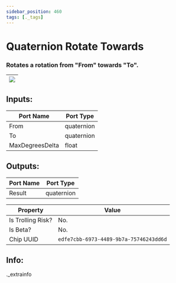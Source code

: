 ```yaml
---
sidebar_position: 460
tags: [._tags]
---
```


# Quaternion Rotate Towards


### Rotates a rotation from "From" towards "To".

| ![](https://images-ext-2.discordapp.net/external/MPmIaQzlEPmgGWlgi-WxBBXt0Bjv_zWPkg1y1f_sy3s/https/www.recroomcircuits.com/image/circuit/absolute-value?width=206&height=108) |
|-----|

## Inputs:
| Port Name | Port Type |
|-----------|-----------|
| From | quaternion |
| To | quaternion |
| MaxDegreesDelta | float |

## Outputs:
| Port Name | Port Type |
|-----------|-----------|
| Result | quaternion | 

| Property  | Value |
|-------------------|-----------|
| Is Trolling Risk? | No. |
| Is Beta? | No. |
| Chip UUID | `edfe7cbb-6973-4489-9b7a-75746243dd6d` |

## Info:
._extrainfo